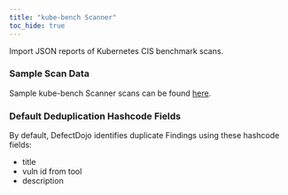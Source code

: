 ```yaml
---
title: "kube-bench Scanner"
toc_hide: true
---
```

Import JSON reports of Kubernetes CIS benchmark scans.

### Sample Scan Data
Sample kube-bench Scanner scans can be found [here](https://github.com/DefectDojo/django-DefectDojo/tree/master/unittests/scans/kubebench).

### Default Deduplication Hashcode Fields
By default, DefectDojo identifies duplicate Findings using these hashcode fields:

- title
- vuln id from tool
- description
